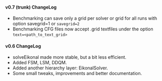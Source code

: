 #### v0.7 (trunk) ChangeLog
- Benchmarking can save only a grid per solver or grid for all runs with option savegrid=1 or `savegrid=2`
- Benchmarking CFG files now accept .grid textfiles under the option `text=<path_to_text_grid>`

#### v0.6 ChangeLog
- solveEikonal made more stable, but a bit less efficient.
- Added FSM, LSM, DDQM.
- Added another hierarchy layer: EikonalSolver.
- Some small tweaks, improvements and better documentation.
